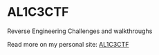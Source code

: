 # AL1C3CTF
Reverse Engineering Challenges and walkthroughs

Read more on my personal site: [AL1C3CTF](https://stomper4.github.io/projects/1_project/)
